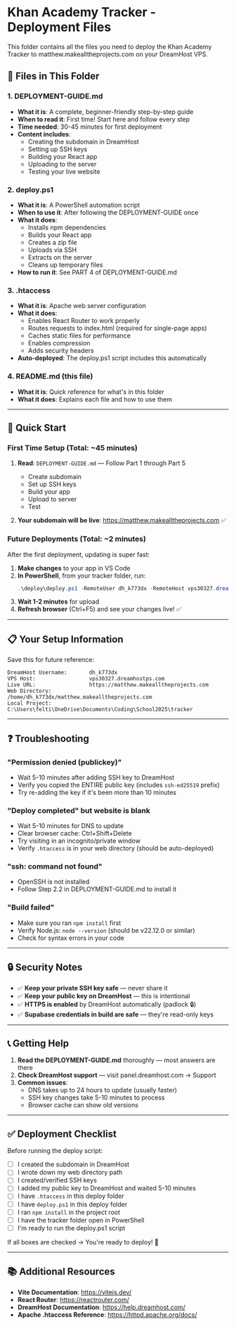 # Khan Academy Tracker - Deployment Files

This folder contains all the files you need to deploy the Khan Academy Tracker to matthew.makealltheprojects.com on your DreamHost VPS.

## 📁 Files in This Folder

### 1. **DEPLOYMENT-GUIDE.md**
   - **What it is**: A complete, beginner-friendly step-by-step guide
   - **When to read it**: First time! Start here and follow every step
   - **Time needed**: 30-45 minutes for first deployment
   - **Content includes**:
     - Creating the subdomain in DreamHost
     - Setting up SSH keys
     - Building your React app
     - Uploading to the server
     - Testing your live website

### 2. **deploy.ps1**
   - **What it is**: A PowerShell automation script
   - **When to use it**: After following the DEPLOYMENT-GUIDE once
   - **What it does**:
     - Installs npm dependencies
     - Builds your React app
     - Creates a zip file
     - Uploads via SSH
     - Extracts on the server
     - Cleans up temporary files
   - **How to run it**: See PART 4 of DEPLOYMENT-GUIDE.md

### 3. **.htaccess**
   - **What it is**: Apache web server configuration
   - **What it does**:
     - Enables React Router to work properly
     - Routes requests to index.html (required for single-page apps)
     - Caches static files for performance
     - Enables compression
     - Adds security headers
   - **Auto-deployed**: The deploy.ps1 script includes this automatically

### 4. **README.md** (this file)
   - **What it is**: Quick reference for what's in this folder
   - **What it does**: Explains each file and how to use them

---

## 🚀 Quick Start

### First Time Setup (Total: ~45 minutes)

1. **Read**: `DEPLOYMENT-GUIDE.md` — Follow Part 1 through Part 5
   - Create subdomain
   - Set up SSH keys
   - Build your app
   - Upload to server
   - Test

2. **Your subdomain will be live**: https://matthew.makealltheprojects.com ✅

### Future Deployments (Total: ~2 minutes)

After the first deployment, updating is super fast:

1. **Make changes** to your app in VS Code
2. **In PowerShell**, from your tracker folder, run:
   ```powershell
   .\deploy\deploy.ps1 -RemoteUser dh_k773dx -RemoteHost vps30327.dreamhostps.com -RemotePath /home/dh_k773dx/matthew.makealltheprojects.com -KeyPath $env:USERPROFILE\.ssh\id_ed25519
   ```
3. **Wait 1-2 minutes** for upload
4. **Refresh browser** (Ctrl+F5) and see your changes live! ✅

---

## 📋 Your Setup Information

Save this for future reference:

```
DreamHost Username:       dh_k773dx
VPS Host:                 vps30327.dreamhostps.com
Live URL:                 https://matthew.makealltheprojects.com
Web Directory:            /home/dh_k773dx/matthew.makealltheprojects.com
Local Project:            C:\Users\felti\OneDrive\Documents\Coding\School2025\tracker
```

---

## ❓ Troubleshooting

### "Permission denied (publickey)"
- Wait 5-10 minutes after adding SSH key to DreamHost
- Verify you copied the ENTIRE public key (includes `ssh-ed25519` prefix)
- Try re-adding the key if it's been more than 10 minutes

### "Deploy completed" but website is blank
- Wait 5-10 minutes for DNS to update
- Clear browser cache: Ctrl+Shift+Delete
- Try visiting in an incognito/private window
- Verify `.htaccess` is in your web directory (should be auto-deployed)

### "ssh: command not found"
- OpenSSH is not installed
- Follow Step 2.2 in DEPLOYMENT-GUIDE.md to install it

### "Build failed"
- Make sure you ran `npm install` first
- Verify Node.js: `node --version` (should be v22.12.0 or similar)
- Check for syntax errors in your code

---

## 🔒 Security Notes

- ✅ **Keep your private SSH key safe** — never share it
- ✅ **Keep your public key on DreamHost** — this is intentional
- ✅ **HTTPS is enabled** by DreamHost automatically (padlock 🔒)
- ✅ **Supabase credentials in build are safe** — they're read-only keys

---

## 📞 Getting Help

1. **Read the DEPLOYMENT-GUIDE.md** thoroughly — most answers are there
2. **Check DreamHost support** — visit panel.dreamhost.com → Support
3. **Common issues**:
   - DNS takes up to 24 hours to update (usually faster)
   - SSH key changes take 5-10 minutes to process
   - Browser cache can show old versions

---

## ✅ Deployment Checklist

Before running the deploy script:

- [ ] I created the subdomain in DreamHost
- [ ] I wrote down my web directory path
- [ ] I created/verified SSH keys
- [ ] I added my public key to DreamHost and waited 5-10 minutes
- [ ] I have `.htaccess` in this deploy folder
- [ ] I have `deploy.ps1` in this deploy folder
- [ ] I ran `npm install` in the project root
- [ ] I have the tracker folder open in PowerShell
- [ ] I'm ready to run the deploy.ps1 script

If all boxes are checked → You're ready to deploy! 🚀

---

## 📚 Additional Resources

- **Vite Documentation**: https://vitejs.dev/
- **React Router**: https://reactrouter.com/
- **DreamHost Documentation**: https://help.dreamhost.com/
- **Apache .htaccess Reference**: https://httpd.apache.org/docs/

